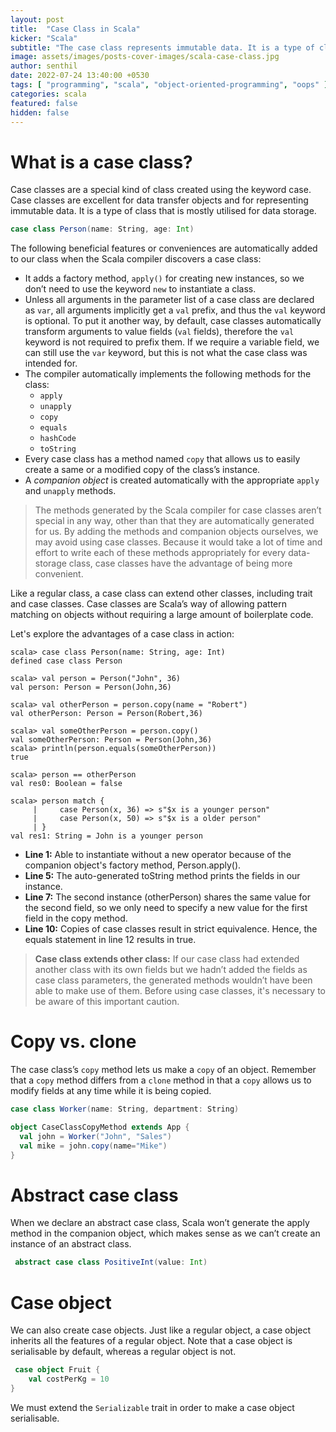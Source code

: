 ```yaml
---
layout: post
title:  "Case Class in Scala"
kicker: "Scala"
subtitle: "The case class represents immutable data. It is a type of class that is often used for data storage."
image: assets/images/posts-cover-images/scala-case-class.jpg
author: senthil
date: 2022-07-24 13:40:00 +0530
tags: [ "programming", "scala", "object-oriented-programming", "oops" ]
categories: scala
featured: false
hidden: false
---
```


# What is a case class?
Case classes are a special kind of class created using the keyword case. Case classes are excellent for data transfer objects and for representing immutable data. It is a type of class that is mostly utilised for data storage.

```scala
case class Person(name: String, age: Int)
```

The following beneficial features or conveniences are automatically added to our class when the Scala compiler discovers a case class:
- It adds a factory method, `apply()` for creating new instances, so we don’t need to use the keyword `new` to instantiate a class.
- Unless all arguments in the parameter list of a case class are declared as `var`, all arguments implicitly get a `val` prefix, and thus the `val` keyword is optional. To put it another way, by default, case classes automatically transform arguments to value fields (`val` fields), therefore the `val` keyword is not required to prefix them. If we require a variable field, we can still use the `var` keyword, but this is not what the case class was intended for.
- The compiler automatically implements the following methods for the class: 
  - `apply`
  - `unapply`
  - `copy`
  - `equals`
  - `hashCode`
  - `toString`
- Every case class has a method named `copy` that allows us to easily create a same or a modified copy of the class’s instance.
- A *companion object* is created automatically with the appropriate `apply` and `unapply` methods.

> The methods generated by the Scala compiler for case classes aren’t special in any way, other than that they are automatically generated for us. By adding the methods and companion objects ourselves, we may avoid using case classes. Because it would take a lot of time and effort to write each of these methods appropriately for every data-storage class, case classes have the advantage of being more convenient.

Like a regular class, a case class can extend other classes, including trait and case classes. Case classes are Scala’s way of allowing pattern matching on objects without requiring a large amount of boilerplate code.

Let's explore the advantages of a case class in action:

```text
scala> case class Person(name: String, age: Int)
defined case class Person

scala> val person = Person("John", 36)
val person: Person = Person(John,36)

scala> val otherPerson = person.copy(name = "Robert")
val otherPerson: Person = Person(Robert,36)

scala> val someOtherPerson = person.copy()
val someOtherPerson: Person = Person(John,36)
scala> println(person.equals(someOtherPerson))
true

scala> person == otherPerson
val res0: Boolean = false

scala> person match {
     |     case Person(x, 36) => s"$x is a younger person"
     |     case Person(x, 50) => s"$x is a older person"
     | }
val res1: String = John is a younger person
```

- **Line 1:** Able to instantiate without a new operator because of the companion object's factory method, Person.apply().
- **Line 5:** The auto-generated toString method prints the fields in our instance.
- **Line 7:** The second instance (otherPerson) shares the same value for the second field, so we only need to specify a new value for the first field in the copy method.
- **Line 10:** Copies of case classes result in strict equivalence. Hence, the equals statement in line 12 results in true.

> **Case class extends other class:** If our case class had extended another class with its own fields but we hadn’t added the fields as case class parameters, the generated methods wouldn’t have been able to make use of them. Before using case classes, it's necessary to be aware of this important caution.

# Copy vs. clone
The case class’s `copy` method lets us make a `copy` of an object. Remember that a `copy` method differs from a `clone` method in that a `copy` allows us to modify fields at any time while it is being copied.

```scala
case class Worker(name: String, department: String)

object CaseClassCopyMethod extends App {
  val john = Worker("John", "Sales")
  val mike = john.copy(name="Mike")
}
```

# Abstract case class
When we declare an abstract case class, Scala won’t generate the apply method in the companion object, which makes sense as we can’t create an instance of an abstract class.

```scala
 abstract case class PositiveInt(value: Int)
```

# Case object
We can also create case objects. Just like a regular object, a case object inherits all the features of a regular object. Note that a case object is serialisable by default, whereas a regular object is not.

```scala
 case object Fruit {
    val costPerKg = 10
}
```

We must extend the `Serializable` trait in order to make a case object serialisable.